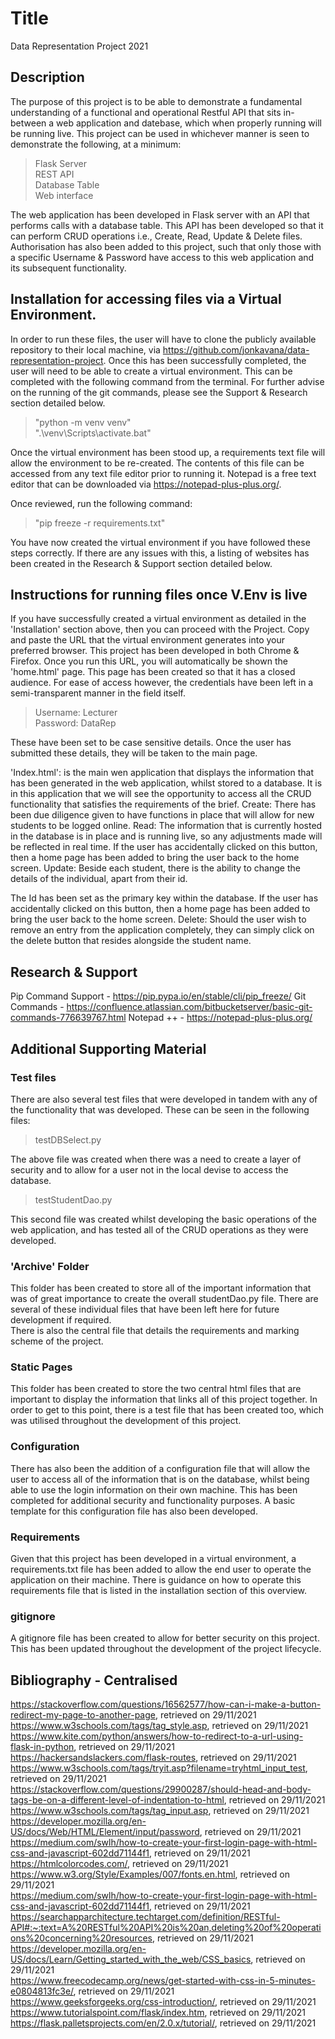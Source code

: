 # Title 
Data Representation Project 2021

## Description
The purpose of this project is to be able to demonstrate a fundamental understanding of a functional and operational Restful API that sits in-between a web application and datebase, which when properly running will be running live. This project can be used in whichever manner is seen to demonstrate the following, at a minimum:

> Flask Server <br>
> REST API <br>
> Database Table <br>
> Web interface <br>

The web application has been developed in Flask server with an API that performs calls with a database table. This API has been developed so that it can perform CRUD operations i.e., Create, Read, Update & Delete files. Authorisation has also been added to this project, such that only those with a specific Username & Password have access to this web application and its subsequent functionality.

## Installation for accessing files via a Virtual Environment.
In order to run these files, the user will have to clone the publicly available repository to their local machine, via https://github.com/jonkavana/data-representation-project. Once this has been successfully completed, the user will need to be able to create a virtual environment. This can be completed with the following command from the terminal.
For further advise on the running of the git commands, please see the Support & Research section detailed below.

> "python -m venv venv" <br>
> ".\venv\Scripts\activate.bat" <br>

Once the virtual environment has been stood up, a requirements text file will allow the environment to be re-created. The contents of this file can be accessed from any text file editor prior to running it. Notepad is a free text editor that can be downloaded via https://notepad-plus-plus.org/.

Once reviewed, run the following command:

> "pip freeze -r requirements.txt" <br>

You have now created the virtual environment if you have followed these steps correctly. If there are any issues with this, a listing of websites has been created in the Research & Support section detailed below.

## Instructions for running files once V.Env is live
If you have successfully created a virtual environment as detailed in the 'Installation' section above, then you can proceed with the Project. Copy and paste the URL that the virtual environment generates into your preferred browser. This project has been developed in both Chrome & Firefox. Once you run this URL, you will automatically be shown the 'home.html' page. This page has been created so that it has a closed audience. For ease of access however, the credentials have been left in a semi-transparent manner in the field itself.

> Username: Lecturer <br>
> Password: DataRep <br>

These have been set to be case sensitive details. Once the user has submitted these details, they will be taken to the main page.<br>

'Index.html': is the main wen application that displays the information that has been generated in the web application, whilst stored to a database. It is in this application that we will see the opportunity to access all the CRUD functionality that satisfies the requirements of the brief. Create: There has been due diligence given to have functions in place that will allow for new students to be logged online. Read: The information that is currently hosted in the database is in place and is running live, so any adjustments made will be reflected in real time. If the user has accidentally clicked on this button, then a home page has been added to bring the user back to the home screen. Update: Beside each student, there is the ability to change the details of the individual, apart from their id.<br>

The Id has been set as the primary key within the database. If the user has accidentally clicked on this button, then a home page has been added to bring the user back to the home screen. Delete: Should the user wish to remove an entry from the application completely, they can simply click on the delete button that resides alongside the student name.

## Research & Support
Pip Command Support - https://pip.pypa.io/en/stable/cli/pip_freeze/
Git Commands - https://confluence.atlassian.com/bitbucketserver/basic-git-commands-776639767.html
Notepad ++ - https://notepad-plus-plus.org/ 

## Additional Supporting Material
### Test files
There are also several test files that were developed in tandem with any of the functionality that was developed. These can be seen in the following files:

> testDBSelect.py <br>

The above file was created when there was a need to create a layer of security and to allow for a user not in the local devise to access the database.

> testStudentDao.py <br>

This second file was created whilst developing the basic operations of the web application, and has tested all of the CRUD operations as they were developed.

### 'Archive' Folder
This folder has been created to store all of the important information that was of great importance to create the overall studentDao.py file. There are several of these individual files that have been left here for future development if required. <br>
There is also the central file that details the requirements and marking scheme of the project. 

### Static Pages
This folder has been created to store the two central html files that are important to display the information that links all of this project together. In order to get to this point, there is a test file that has been created too, which was utilised throughout the development of this project. 

### Configuration 
There has also been the addition of a configuration file that will allow the user to access all of the information that is on the database, whilst being able to use the login information on their own machine. This has been completed for additional security and functionality purposes. A basic template for this configuration file has also been developed. 

### Requirements
Given that this project has been developed in a virtual environment, a requirements.txt file has been added to allow the end user to operate the application on their machine. There is guidance on how to operate this requirements file that is listed in the installation section of this overview.

### gitignore
A gitignore file has been created to allow for better security on this project. This has been updated throughout the development of the project lifecycle.

## Bibliography - Centralised 
https://stackoverflow.com/questions/16562577/how-can-i-make-a-button-redirect-my-page-to-another-page, retrieved on 29/11/2021 <br>
https://www.w3schools.com/tags/tag_style.asp, retrieved on 29/11/2021 <br>
https://www.kite.com/python/answers/how-to-redirect-to-a-url-using-flask-in-python, retrieved on 29/11/2021 <br>
https://hackersandslackers.com/flask-routes, retrieved on 29/11/2021 <br>
https://www.w3schools.com/tags/tryit.asp?filename=tryhtml_input_test, retrieved on 29/11/2021 <br>
https://stackoverflow.com/questions/29900287/should-head-and-body-tags-be-on-a-different-level-of-indentation-to-html, retrieved on 29/11/2021 <br>
https://www.w3schools.com/tags/tag_input.asp, retrieved on 29/11/2021 <br>
https://developer.mozilla.org/en-US/docs/Web/HTML/Element/input/password, retrieved on 29/11/2021 <br>
https://medium.com/swlh/how-to-create-your-first-login-page-with-html-css-and-javascript-602dd71144f1, retrieved on 29/11/2021 <br>
https://htmlcolorcodes.com/, retrieved on 29/11/2021 <br>
https://www.w3.org/Style/Examples/007/fonts.en.html, retrieved on 29/11/2021 <br>
https://medium.com/swlh/how-to-create-your-first-login-page-with-html-css-and-javascript-602dd71144f1, retrieved on 29/11/2021 <br>
https://searchapparchitecture.techtarget.com/definition/RESTful-API#:~:text=A%20RESTful%20API%20is%20an,deleting%20of%20operations%20concerning%20resources, retrieved on 29/11/2021 <br>
https://developer.mozilla.org/en-US/docs/Learn/Getting_started_with_the_web/CSS_basics, retrieved on 29/11/2021 <br>
https://www.freecodecamp.org/news/get-started-with-css-in-5-minutes-e0804813fc3e/, retrieved on 29/11/2021 <br>
https://www.geeksforgeeks.org/css-introduction/, retrieved on 29/11/2021 <br>
https://www.tutorialspoint.com/flask/index.htm, retrieved on 29/11/2021 <br>
https://flask.palletsprojects.com/en/2.0.x/tutorial/, retrieved on 29/11/2021 <br>
